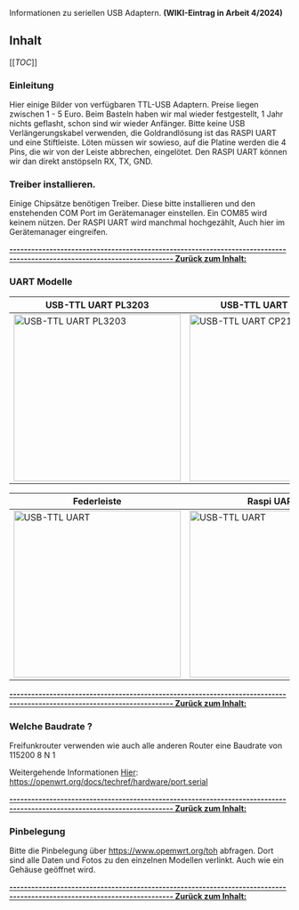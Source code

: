 Informationen zu seriellen USB Adaptern. **(WIKI-Eintrag in Arbeit 4/2024)**
## Inhalt
[[_TOC_]]

### Einleitung

Hier einige Bilder von verfügbaren TTL-USB Adaptern.
Preise liegen zwischen 1 - 5 Euro.
Beim Basteln haben wir mal wieder festgestellt, 1 Jahr nichts geflasht, schon sind wir wieder Anfänger.
Bitte keine USB Verlängerungskabel verwenden, die Goldrandlösung ist das RASPI UART und eine Stiftleiste.
Löten müssen wir sowieso, auf die Platine werden die 4 Pins, die wir von der Leiste abbrechen, eingelötet.
Den RASPI UART können wir dan direkt anstöpseln RX, TX, GND.

### Treiber installieren.

Einige Chipsätze benötigen Treiber. Diese bitte installieren und den enstehenden COM Port im Gerätemanager einstellen. Ein COM85 wird keinem nützen. Der RASPI UART wird manchmal hochgezählt, Auch hier im Gerätemanager eingreifen.

**[------------------------------------------------------------------------------------------------------------------------- Zurück zum Inhalt:](#inhalt)**

### UART Modelle

|  USB-TTL UART PL3203 | USB-TTL UART CP2102 |  USB-A TTL UART CP2102  |
|---|---|---|
| <img src="https://cloud.ffhb.de/index.php/s/fXe9j9JAMFRLQsf/preview" title="USB-TTL UART PL3203"  width="300" />  | <img src="https://cloud.ffhb.de/index.php/s/x2WzaaeWx44s3pW/preview" title="USB-TTL UART CP2102" width="300" />  | <img src="https://cloud.ffhb.de/index.php/s/6JXZqaLjSDiQtgy/preview" title="USB-TTL UART" width="300" />  |

| Federleiste | Raspi UART  | PIN Beispiel  |
|---|---|---|
| <img src="https://cloud.ffhb.de/index.php/s/E84MMBPGjMdzxd7/preview" title="USB-TTL UART" width="300" />  | <img src="https://cloud.ffhb.de/index.php/s/LJja8Qi9geKRNXT/preview" title="USB-TTL UART" width="300" />  | <img src="https://cloud.ffhb.de/index.php/s/aXX6bstTTfMm4AX/preview" title="USB-TTL UART" width="300" />  |

**[------------------------------------------------------------------------------------------------------------------------- Zurück zum Inhalt:](#inhalt)**

### Welche Baudrate ?

Freifunkrouter verwenden wie auch alle anderen Router eine Baudrate von 115200 8 N 1

Weitergehende Informationen [Hier](https://openwrt.org/docs/techref/hardware/port.serial): https://openwrt.org/docs/techref/hardware/port.serial


**[------------------------------------------------------------------------------------------------------------------------- Zurück zum Inhalt:](#inhalt)**

### Pinbelegung

Bitte die Pinbelegung über https://www.opemwrt.org/toh abfragen. Dort sind alle Daten und Fotos zu den einzelnen Modellen verlinkt. Auch wie ein Gehäuse geöffnet wird.

**[------------------------------------------------------------------------------------------------------------------------- Zurück zum Inhalt:](#inhalt)**

